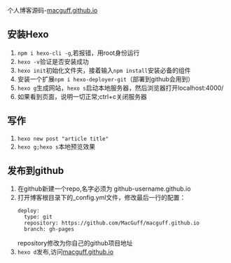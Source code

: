 个人博客源码-[macguff.github.io][github-page]

## 安装Hexo
1. `npm i hexo-cli -g`,若报错，用root身份运行
2. `hexo -v`验证是否安装成功
3. `hexo init`初始化文件夹，接着输入`npm install`安装必备的组件
4. 安装一个扩展`npm i hexo-deployer-git`（部署到github会用到）
5. `hexo g`生成网站，`hexo s`启动本地服务器，然后浏览器打开localhost:4000/
6. 如果看到页面，说明一切正常;ctrl+c关闭服务器

## 写作
1. `hexo new post "article title"`
2. `hexo g;hexo s`本地预览效果

## 发布到github
1. 在github新建一个repo,名字必须为 github-username.github.io
2. 打开博客根目录下的_config.yml文件，修改最后一行的配置：
   ```
   deploy:
     type: git
     repository: https://github.com/MacGuff/macguff.github.io
     branch: gh-pages
   ```
   repository修改为你自己的github项目地址
3. `hexo d`发布,访问[macguff.github.io][github-page]

[github-page]: https://macguff.github.io/
